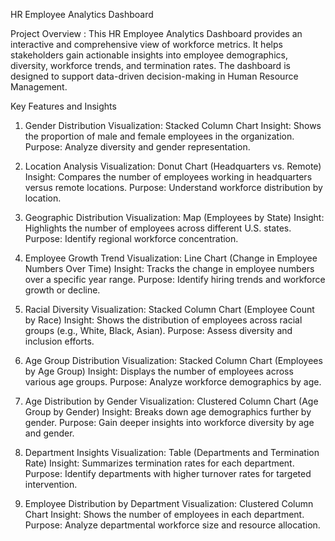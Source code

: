 HR Employee Analytics Dashboard

Project Overview : This HR Employee Analytics Dashboard provides an interactive and comprehensive view of workforce metrics. It helps stakeholders gain actionable insights into employee demographics, diversity, workforce trends, and termination rates. The dashboard is designed to support data-driven decision-making in Human Resource Management.

Key Features and Insights
1. Gender Distribution
Visualization: Stacked Column Chart
Insight: Shows the proportion of male and female employees in the organization.
Purpose: Analyze diversity and gender representation.

2. Location Analysis
Visualization: Donut Chart (Headquarters vs. Remote)
Insight: Compares the number of employees working in headquarters versus remote locations.
Purpose: Understand workforce distribution by location.

3. Geographic Distribution
Visualization: Map (Employees by State)
Insight: Highlights the number of employees across different U.S. states.
Purpose: Identify regional workforce concentration.

4. Employee Growth Trend
Visualization: Line Chart (Change in Employee Numbers Over Time)
Insight: Tracks the change in employee numbers over a specific year range.
Purpose: Identify hiring trends and workforce growth or decline.

5. Racial Diversity
Visualization: Stacked Column Chart (Employee Count by Race)
Insight: Shows the distribution of employees across racial groups (e.g., White, Black, Asian).
Purpose: Assess diversity and inclusion efforts.

6. Age Group Distribution
Visualization: Stacked Column Chart (Employees by Age Group)
Insight: Displays the number of employees across various age groups.
Purpose: Analyze workforce demographics by age.

7. Age Distribution by Gender
Visualization: Clustered Column Chart (Age Group by Gender)
Insight: Breaks down age demographics further by gender.
Purpose: Gain deeper insights into workforce diversity by age and gender.

8. Department Insights
Visualization: Table (Departments and Termination Rate)
Insight: Summarizes termination rates for each department.
Purpose: Identify departments with higher turnover rates for targeted intervention.

9. Employee Distribution by Department
Visualization: Clustered Column Chart
Insight: Shows the number of employees in each department.
Purpose: Analyze departmental workforce size and resource allocation.
